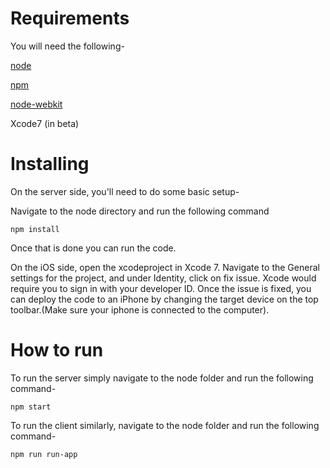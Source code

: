 Requirements
============

You will need the following-

[node](https://nodejs.org/en/)

[npm](https://www.npmjs.com/)

[node-webkit](https://github.com/nwjs/nw.js/)

Xcode7 (in beta)

Installing
==========

On the server side, you'll need to do some basic setup-

Navigate to the node directory and run the following command

    npm install

Once that is done you can run the code.

On the iOS side, open the xcodeproject in Xcode 7. Navigate to the General settings for the project, and under Identity, click on fix issue. Xcode would require you to sign in with your developer ID. Once the issue is fixed, you can deploy the code to an iPhone by changing the target device on the top toolbar.(Make sure your iphone is connected to the computer).

How to run
==========

To run the server simply navigate to the node folder and run the following command-

    npm start

To run the client similarly, navigate to the node folder and run the following command-

    npm run run-app


